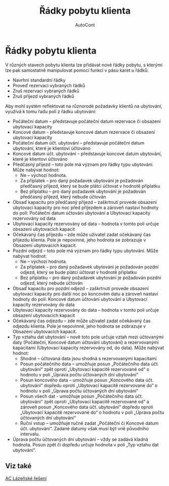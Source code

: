 ﻿---
    title: "Řádky pobytu klienta"
    author: AutoCont
    ms.date: 04/30/2018
    ms.topic: article
    ms.prod: dynamics-nav-2017
    ms.contentlocale: cs-cz
    ms.lasthandoff: 04/30/2018
---

# Řádky pobytu klienta

V různých stavech pobytu klienta lze přidávat nové řádky pobytu, s kterými lze pak samostatně manipulovat pomocí funkcí v pásu karet u řádků:
-	Navrhni standardní řádky
-	Proveď rezervaci vybraných řádků
-	Zruš rezervaci vybraných řádků
-	Zruš příjezd vybraných řádků

Aby mohl systém reflektovat na různorodé požadavky klientů na ubytování, využívá k tomu řadu polí z řádku ubytování:
-	Počáteční datum – představuje počáteční datum rezervace či obsazení ubytovací kapacity
-	Koncové datum - představuje koncové datum rezervace či obsazení ubytovací kapacity
-	Počáteční datum účt. ubytování – představuje počáteční datum ubytování, které je klientovi účtováno
-	Koncové datum účt. ubytování – představuje koncové datum ubytování, které je klientovi účtováno
-	Předčasný příjezd – toto pole má význam pro řádky typu ubytování. Může nabývat hodnot:
	- 	Ne – výchozí hodnota. 
	- 	Za příplatek – pro daný požadavek ubytování je požadován předčasný příjezd, který se bude plátci účtovat v hodnotě příplatku
	- 	Bez příplatku – pro daný požadavek ubytování je požadován předčasný příjezd, který nebude účtován
-	Obsaď kapacitu pro předčasný příjezd – zaškrtnutí provede obsazení ubytovací kapacity pro noc před příjezdem a zároveň nastaví hodnoty do polí: Počáteční datum účtování ubytování a Ubytovací kapacity rezervovány od data
-	Ubytovací kapacity rezervovány od data – hodnota v tomto poli určuje obsazení ubytovacích kapacit
-	Očekávaný čas příjezdu – zde může uživatel zadat očekávaný čas příjezdu klienta. Pole je nepovinné, jeho hodnota se zobrazuje v Obsazení ubytovacích kapacit.
-	Pozdní odjezd – toto pole má význam pro řádky typu ubytování. Může nabývat hodnot:
	- 	Ne – výchozí hodnota. 
	- 	Za příplatek – pro daný požadavek ubytování je požadován pozdní odjezd, který se bude plátci účtovat v hodnotě příplatku
	- 	Bez příplatku – pro daný požadavek ubytování je požadován pozdní odjezd, který nebude účtován
-	Obsaď kapacitu pro pozdní odjezd – zaškrtnutí provede obsazení ubytovací kapacity pro další noc po koncovém datu a zároveň nastaví hodnoty do polí: Koncové datum účtování ubytování a Ubytovací kapacity rezervovány do data
-	Ubytovací kapacity rezervovány do data – hodnota v tomto poli určuje obsazení ubytovacích kapacit
-	Očekávaný čas odjezdu – zde může uživatel zadat očekávaný čas odjezdu klienta. Pole je nepovinné, jeho hodnota se zobrazuje v Obsazení ubytovacích kapacit.
-	Typ vztahu dat ubytování – nově toto pole určuje vztah mezi účtovanými daty (Počáteční, Koncové datum účtování ubytování) a rezervovanými kapacitami (Ubytovací kapacity rezervovány od, do data). Může nabývat hodnot:
	- 	Shodné – účtovaná data jsou shodná s rezervovanými kapacitami
	- 	Posun počátečního data – umožňuje posun „Počátečního data účt. ubytování“ zpět oproti „Ubytovací kapacitě rezervované od“ o hodnotu v poli „Úprava počtu účtovaných dní ubytování“
	- 	Posun koncového data – umožňuje posun „Koncového data účt. ubytování“ dopředu oproti „Ubytovací kapacitě rezervované do“ o hodnotu v poli „Úprava počtu účtovaných dní ubytování“
	- 	Posun všech dat - umožňuje posun „Počátečního data účt. ubytování“ zpět oproti „Ubytovací kapacitě rezervované od“ a zároveň posun „Koncového data účt. ubytování“ dopředu oproti „Ubytovací kapacitě rezervované do“ o hodnotu v poli „Úprava počtu účtovaných dní ubytování“
	- 	Ruční vstup – umožňuje ručně zadat „Počáteční či Koncové datum účt. ubytování“. Zadané datumy však musí být vně původního intervalu.
-	Úprava počtu účtovaných dní ubytování – vždy se zadává kladná hodnota. Posun zpět či dopředu určuje hodnota v poli „Typ vztahu dat ubytování“. 



## <a name="see-also"></a>Viz také
[AC Lázeňské řešení](ac-spa-solution.md)